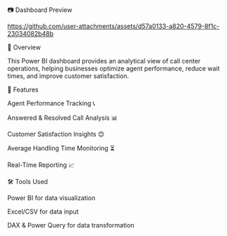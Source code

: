 📷 Dashboard Preview 

https://github.com/user-attachments/assets/d57a0133-a820-4579-8f1c-23034082b48b

📌 Overview

This Power BI dashboard provides an analytical view of call center operations, helping businesses optimize agent performance, reduce wait times, and improve customer satisfaction.

🚀 Features

Agent Performance Tracking 📞

Answered & Resolved Call Analysis 📊

Customer Satisfaction Insights 😊

Average Handling Time Monitoring ⏳

Real-Time Reporting 📈

🛠️ Tools Used

Power BI for data visualization

Excel/CSV for data input 

DAX & Power Query for data transformation

